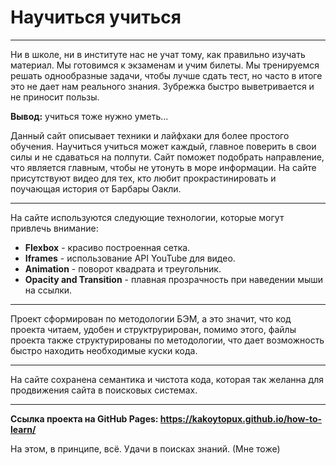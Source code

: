 # Научиться учиться

-----

Ни в школе, ни в институте нас не учат тому, как правильно изучать материал. Мы готовимся к экзаменам и учим билеты. Мы тренируемся решать однообразные задачи, чтобы лучше сдать тест, но часто в итоге это не дает нам реального знания. Зубрежка быстро выветривается и не приносит пользы.

**Вывод:** учиться тоже нужно уметь...

Данный сайт описывает техники и лайфхаки для более простого обучения. Научиться учиться может каждый, главное поверить в свои силы и не сдаваться на полпути. Сайт поможет подобрать направление, что является главным, чтобы не утонуть в море информации.
На сайте присутствуют видео для тех, кто любит прокрастинировать и поучающая история от Барбары Оакли.

-----

На сайте используются следующие технологии, которые могут привлечь внимание:
* **Flexbox** - красиво построенная сетка.
* **Iframes** - использование API YouTube для видео.
* **Animation** - поворот квадрата и треугольник.
* **Opacity and Transition** - плавная прозрачность при наведении мыши на ссылки.

-----

Проект сформирован по методологии БЭМ, а это значит, что код проекта читаем, удобен и структрурирован, помимо этого, файлы проекта также структурированы по методологии, что дает возможность быстро находить необходимые куски кода.

-----

На сайте сохранена семантика и чистота кода, которая так желанна для продвижения сайта в поисковых системах.

-----

**Ссылка проекта на GitHub Pages: https://kakoytopux.github.io/how-to-learn/**

На этом, в принципе, всё. Удачи в поисках знаний. (Мне тоже)
